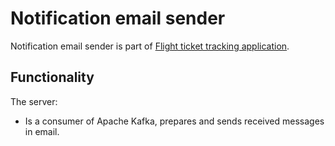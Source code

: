 # Notification email sender
Notification email sender is part of [Flight ticket tracking application](https://github.com/MikhailCherepanovD/notification_service).

##  Functionality
The server:

* Is a consumer of Apache Kafka, prepares and sends received messages in email.